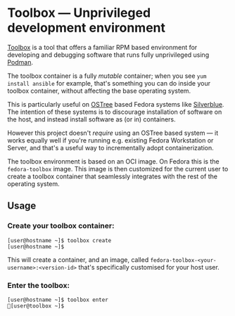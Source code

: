 # Toolbox — Unprivileged development environment

[Toolbox](https://github.com/debarshiray/toolbox) is a tool that offers a
familiar RPM based environment for developing and debugging software that runs
fully unprivileged using [Podman](https://podman.io/).

The toolbox container is a fully *mutable* container; when you see
`yum install ansible` for example, that's something you can do inside your
toolbox container, without affecting the base operating system.

This is particularly useful on
[OSTree](https://ostree.readthedocs.io/en/latest/) based Fedora systems like
[Silverblue](https://silverblue.fedoraproject.org/).  The intention of these
systems is to discourage installation of software on the host, and instead
install software as (or in) containers.

However this project doesn't *require* using an OSTree based system — it
works equally well if you're running e.g. existing Fedora Workstation or
Server, and that's a useful way to incrementally adopt containerization.

The toolbox environment is based on an OCI image. On Fedora this is the
`fedora-toolbox` image. This image is then customized for the current user to
create a toolbox container that seamlessly integrates with the rest of the
operating system.

## Usage

### Create your toolbox container:
```
[user@hostname ~]$ toolbox create
[user@hostname ~]$
```
This will create a container, and an image, called
`fedora-toolbox-<your-username>:<version-id>` that's specifically customised
for your host user.

### Enter the toolbox:
```
[user@hostname ~]$ toolbox enter
🔹[user@toolbox ~]$
```
